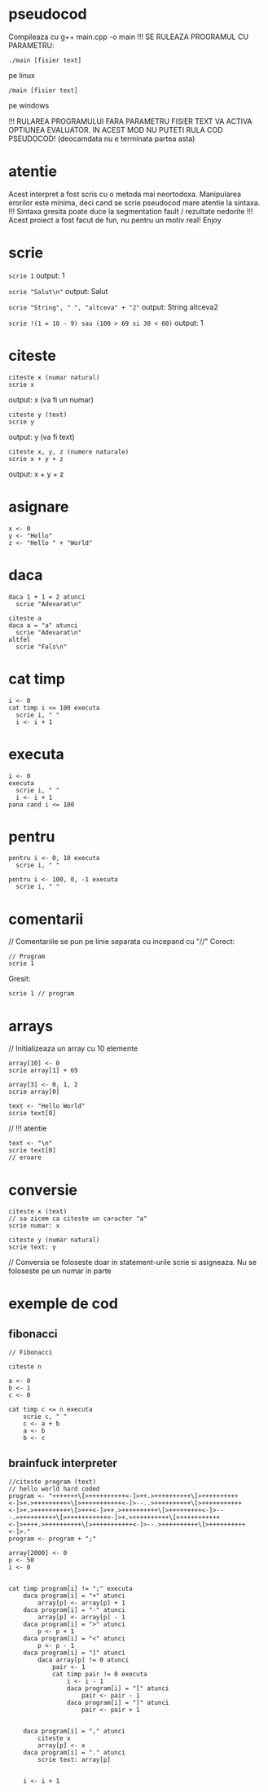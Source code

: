 # pseudocod

Compileaza cu g++ main.cpp -o main
!!! SE RULEAZA PROGRAMUL CU PARAMETRU:
```
./main [fisier text]
```
pe linux

```
/main [fisier text]
```
pe windows

!!! RULAREA PROGRAMULUI FARA PARAMETRU FISIER TEXT VA ACTIVA OPTIUNEA EVALUATOR. IN ACEST MOD NU PUTETI RULA COD PSEUDOCOD! (deocamdata nu e terminata partea asta)

# atentie
Acest interpret a fost scris cu o metoda mai neortodoxa. Manipularea erorilor este
minima, deci cand se scrie pseudocod mare atentie la sintaxa. !!! Sintaxa gresita
poate duce la segmentation fault / rezultate nedorite !!!
Acest proiect a fost facut de fun, nu pentru un motiv real!
Enjoy

# scrie
```scrie 1```
output: 1

```scrie "Salut\n"```
output: Salut

```scrie "String", " ", "altceva" + "2"```
output: String altceva2

```scrie !(1 = 10 - 9) sau (100 > 69 si 30 < 60)```
output: 1

# citeste
```
citeste x (numar natural)
scrie x
```
output: x (va fi un numar)

```
citeste y (text)
scrie y
```
output: y (va fi text)
```
citeste x, y, z (numere naturale)
scrie x + y + z
```
output: x + y + z

# asignare
```
x <- 0
y <- "Hello"
z <- "Hello " + "World"
```

# daca
```
daca 1 + 1 = 2 atunci
  scrie "Adevarat\n"
```
```
citeste a
daca a = "a" atunci
  scrie "Adevarat\n"
altfel
  scrie "Fals\n"
```

# cat timp
```
i <- 0
cat timp i <= 100 executa
  scrie i, " "
  i <- i + 1
```

# executa
```
i <- 0
executa
  scrie i, " "
  i <- i + 1
pana cand i <= 100
```
# pentru
```
pentru i <- 0, 10 executa
  scrie i, " "
```
```
pentru i <- 100, 0, -1 executa
  scrie i, " "
```
# comentarii
// Comentariile se pun pe linie separata cu incepand cu "//"
Corect:
```
// Program
scrie 1
```

Gresit:
```
scrie 1 // program
```

# arrays
// Initializeaza un array cu 10 elemente

```
array[10] <- 0
scrie array[1] + 69

array[3] <- 0, 1, 2
scrie array[0]
```
```
text <- "Hello World"
scrie text[0]
```
// !!! atentie
```
text <- "\n"
scrie text[0]
// eroare
```
# conversie
```
citeste x (text)
// sa zicem ca citeste un caracter "a"
scrie numar: x
```
```
citeste y (numar natural)
scrie text: y
```

// Conversia se foloseste doar in statement-urile scrie si asigneaza. Nu se foloseste pe un numar in parte



# exemple de cod
## fibonacci
```
// Fibonacci

citeste n

a <- 0
b <- 1
c <- 0

cat timp c <= n executa
	scrie c, " "
	c <- a + b
	a <- b
	b <- c
```

## brainfuck interpreter
```
//citeste program (text)
// hello world hard coded
program <- "+++++++\[>++++++++++<-]>++.>++++++++++\[>++++++++++<-]>+.>++++++++++\[>+++++++++++<-]>--..>++++++++++\[>+++++++++++<-]>+.>++++++++++\[>+++<-]>++.>++++++++++\[>+++++++++<-]>---.>++++++++++\[>+++++++++++<-]>+.>++++++++++\[>+++++++++++<-]>++++.>++++++++++\[>+++++++++++<-]>--.>++++++++++\[>++++++++++<-]>."
program <- program + ";"

array[2000] <- 0
p <- 50
i <- 0


cat timp program[i] != ";" executa
	daca program[i] = "+" atunci
		array[p] <- array[p] + 1
	daca program[i] = "-" atunci
		array[p] <- array[p] - 1
	daca program[i] = ">" atunci
		p <- p + 1
	daca program[i] = "<" atunci
		p <- p - 1
	daca program[i] = "]" atunci
		daca array[p] != 0 atunci
			pair <- 1
			cat timp pair != 0 executa
				i <- i - 1
				daca program[i] = "[" atunci
					pair <- pair - 1
				daca program[i] = "]" atunci
					pair <- pair + 1


	daca program[i] = "," atunci
		citeste x
		array[p] <- x
	daca program[i] = "." atunci
		scrie text: array[p]


	i <- i + 1
```
